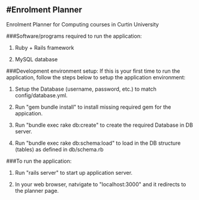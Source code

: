 #Enrolment Planner
--------------

Enrolment Planner for Computing courses in Curtin University

###Software/programs required to run the application:
1. Ruby + Rails framework

2. MySQL database

###Development environment setup:
If this is your first time to run the application, follow the steps below to setup the application environment:

1. Setup the Database (username, password, etc.) to match config/database.yml.

2. Run "gem bundle install" to install missing required gem for the appication.

3. Run "bundle exec rake db:create" to create the required Database in DB server.

4. Run "bundle exec rake db:schema:load" to load in the DB structure (tables) as defined in db/schema.rb

###To run the application:

1. Run "rails server" to start up application server.

2. In your web browser, natvigate to "localhost:3000" and it redirects to the planner page.